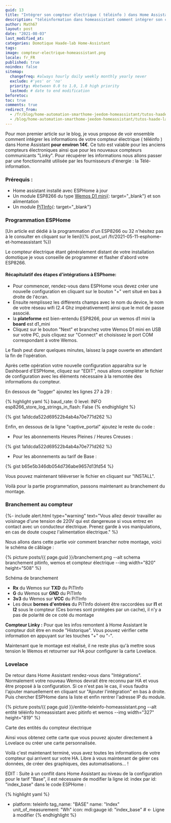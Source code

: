 ```yaml
---
guid: 13
title: "Intégrer son compteur électrique ( téléinfo ) dans Home Assistant"
description: "téléinformation dans homeassistant comment intégrer son compteur edf"
author: Math67
layout: post
date: "2021-08-03"
last_modified_at:
categories: Domotique Haade-lab Home-Assistant
tags:
image: compteur-electrique-homeassistant.png
locale: fr_FR
published: true
noindex: false
sitemap:
  changefreq: #always hourly daily weekly monthly yearly never
  exclude: #'yes' or 'no'
  priority: #between 0.0 to 1.0, 1.0 high priority
  lastmod: # date to end modification
beforetoc:
toc: true
comments: true
redirect_from:
  - /fr/blog/home-automation-smarthome-jeedom-homeassistant/tutos-haade-lab/home-assistant/integrer-son-compteur-electrique-teleinfo-dans-home-assistant/
  - /blog/home-automation-smarthome-jeedom-homeassistant/tutos-haade-lab/home-assistant/integrer-son-compteur-electrique-teleinfo-dans-home-assistant/
---
```

Pour mon premier article sur le blog, je vous propose de voir ensemble comment intégrer les informations de votre compteur électrique ( téléinfo ) dans Home Assistant **pour environ 14€**. Ce tuto est valable pour les anciens compteurs électroniques ainsi que pour les nouveaux compteurs communicants "Linky". Pour récupérer les informations nous allons passer par une fonctionnalité utilisée par les fournisseurs d'énergie : la Télé-information.

### **Prérequis :**

- Home assistant installé avec ESPHome à jour
- Un module ESP8266 du type [Wemos D1 mini](https://fr.aliexpress.com/item/32651747570.html?spm=a2g0o.productlist.0.0.77694726yRAR17&algo_pvid=cd2ec6ef-58ee-4733-89fd-25627174ac51&algo_exp_id=cd2ec6ef-58ee-4733-89fd-25627174ac51-0){: target="_blank"} et son alimentation
- Un module [PiTInfo](https://www.tindie.com/products/Hallard/pitinfo/){: target="_blank"}

### Programmation ESPHome

[Un article est dédié à la programmation d'un ESP8266 ou 32 n'hésitez pas à le consulter en cliquant sur le lien]({% post_url /fr/2021-05-11-esphome-et-homeassistant %})

Le compteur électrique étant généralement distant de votre installation domotique je vous conseille de programmer et flasher d'abord votre ESP8266.

#### Récapitulatif des étapes d'intégrations à ESPhome:

- Pour commencer, rendez-vous dans ESPHome vous devez créer une nouvelle configuration en cliquant sur le bouton "+" vert situé en bas à droite de l'écran.
- Ensuite remplissez les différents champs avec le nom du device, le nom de votre réseau wifi (2.4 Ghz impérativement) ainsi que le mot de passe associé.
- la **plateforme** est bien-entendu ESP8266, pour un wemos d1 mini la **board** est d1\_mini
- Cliquez sur le bouton "Next" et branchez votre Wemos D1 mini en USB sur votre PC, puis cliquez sur "Connect" et choisissez le port COM correspondant à votre Wemos.

Le flash peut durer quelques minutes, laissez la page ouverte en attendant la fin de l'opération.

Après cette opération votre nouvelle configuration apparaîtra sur le Dashboard d'ESPHome, cliquez sur "EDIT", nous allons compléter le fichier de configuration avec les éléments nécessaire à la remontée des informations du compteur.

En dessous de "logger" ajoutez les lignes 27 à 29 :

{% highlight yaml %}
  baud_rate: 0
  level: INFO 
  esp8266_store_log_strings_in_flash: False
{% endhighlight %}

{% gist 1a1dcda522d69522b4ab4a70e771d262 %}

Enfin, en dessous de la ligne "captive\_portal" ajoutez le reste du code :

- Pour les abonnements Heures Pleines / Heures Creuses :

{% gist 1a1dcda522d69522b4ab4a70e771d262 %}

- Pour les abonnements au tarif de Base :

{% gist b65e5b346db054d736abe9657d13fd54 %}

Vous pouvez maintenant téléverser le fichier en cliquant sur "INSTALL".

Voilà pour la partie programmation, passons maintenant au branchement du montage.

### Branchement au compteur

{%- include alert.html type="warning" text="Vous allez devoir travailler au voisinage d'une tension de 220V qui est dangereuse si vous entrez en contact avec un conducteur électrique. Prenez garde à vos manipulations, en cas de doute coupez l'alimentation électrique." %}

Nous allons dans cette partie voir comment brancher notre montage, voici le schéma de câblage :

{% picture posts/{{ page.guid }}/branchement.png --alt schema branchement pitinfo, wemos et compteur électrique --img width="820" height="508" %}

Schéma de branchement

- **Rx** du Wemos sur **TXD** du PiTInfo
- **G** du Wemos sur **GND** du PiTInfo
- **3v3** du Wemos sur **VCC** du PiTInfo
- Les deux **bornes d'entrées** du PiTInfo doivent être raccordées sur **I1** et **I2** sous le compteur (Ces bornes sont protégées par un cache), il n'y a pas de polarité de ce coté du montage

**Compteur Linky :** Pour que les infos remontent à Home Assistant le compteur doit être en mode "Historique". Vous pouvez vérifier cette information en appuyant sur les touches "+" ou "-".

Maintenant que le montage est réalisé, il ne reste plus qu'à mettre sous tension le Wemos et retourner sur HA pour configurer la carte Lovelace.

### Lovelace

De retour dans Home Assistant rendez-vous dans "Intégrations". Normalement votre nouveau Wemos devrait être reconnu par HA et vous être proposé à la configuration. Si ce n'est pas le cas, il vous faudra l'ajouter manuellement en cliquant sur "Ajouter l'intégration" en bas à droite. Puis chercher ESPHome dans la liste et enfin rentrer l'adresse IP du module.

{% picture posts/{{ page.guid }}/entite-teleinfo-homeassistant.png --alt entité téléinfo homeassistant avec pitinfo et wemos --img width="327" height="819" %}

Carte des entités du compteur électrique

Ainsi vous obtenez cette carte que vous pouvez ajouter directement à Lovelace ou créer une carte personnalisée.

Voilà c'est maintenant terminé, vous avez toutes les informations de votre compteur qui arrivent sur votre HA. Libre à vous maintenant de gérer ces données, de créer des graphiques, des automatisations... !

EDIT : Suite à un conflit dans Home Assistant au niveau de la configuration pour le tarif "Base", il est nécessaire de modifier la ligne id: index par id: "index\_base" dans le code ESPHome :

{% highlight yaml %}
  - platform: teleinfo
    tag_name: "BASE"
    name: "Index"
    unit_of_measurement: "Wh"
    icon: mdi:gauge
    id: "index_base" # <- Ligne à modifier
{% endhighlight %}
